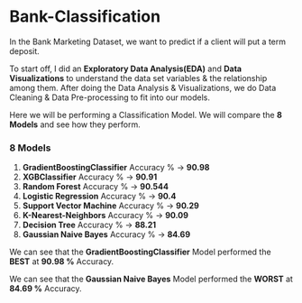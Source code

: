 # Bank-Classification

In the Bank Marketing Dataset, we want to predict if a client will put a term deposit. 

To start off, I did an **Exploratory Data Analysis(EDA)** and **Data Visualizations** to understand the data set variables & the relationship among them.
After doing the Data Analysis & Visualizations, we do Data Cleaning & Data Pre-processing to fit into our models.

Here we will be performing a Classification Model. We will compare the **8 Models** and see how they perform.
 ### 8 Models
 
 1. **GradientBoostingClassifier** Accuracy % -> **90.98**
 2. **XGBClassifier** Accuracy %              -> **90.91**
 3. **Random Forest** Accuracy %              -> **90.544**
 4. **Logistic Regression** Accuracy %        -> **90.4**
 5. **Support Vector Machine** Accuracy %     -> **90.29**
 6. **K-Nearest-Neighbors** Accuracy %        -> **90.09**
 7. **Decision Tree** Accuracy %              -> **88.21**
 8. **Gaussian Naive Bayes** Accuracy %       -> **84.69**

We can see that the **GradientBoostingClassifier** Model performed the **BEST** at **90.98 %** Accuracy.

We can see that the **Gaussian Naive Bayes** Model performed the **WORST** at **84.69 %** Accuracy.




